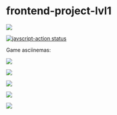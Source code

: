 # frontend-project-lvl1
<a href="https://codeclimate.com/github/ponttor/frontend-project-lvl1/maintainability"><img src="https://api.codeclimate.com/v1/badges/a99a88d28ad37a79dbf6/maintainability" /></a>

<a href="https://github.com/ponttor/frontend-project-lvl1/actions"><img alt="javscript-action status" src="https://github.com/ponttor/frontend-project-lvl1/workflows/Node%20CI/badge.svg"></a>


Game asciinemas:

<a href="https://asciinema.org/a/ISmEpyzaNk9ytCCnKNBGJJcse" target="_blank"><img src="https://asciinema.org/a/ISmEpyzaNk9ytCCnKNBGJJcse.svg" /></a>

<a href="https://asciinema.org/a/c3L2L2tFZc0VqAMfF4FF9SNPb" target="_blank"><img src="https://asciinema.org/a/c3L2L2tFZc0VqAMfF4FF9SNPb.svg" /></a>

<a href="https://asciinema.org/a/ra8vYRsLpYds6hqp6QbIN1Fwu" target="_blank"><img src="https://asciinema.org/a/ra8vYRsLpYds6hqp6QbIN1Fwu.svg" /></a>

<a href="https://asciinema.org/a/2WKXLDmHFonzhDQKnm29TDAOI" target="_blank"><img src="https://asciinema.org/a/2WKXLDmHFonzhDQKnm29TDAOI.svg" /></a>

<a href="https://asciinema.org/a/KHfk7Nc3qt6pYZQBNqRUT9Bib" target="_blank"><img src="https://asciinema.org/a/KHfk7Nc3qt6pYZQBNqRUT9Bib.svg" /></a>
